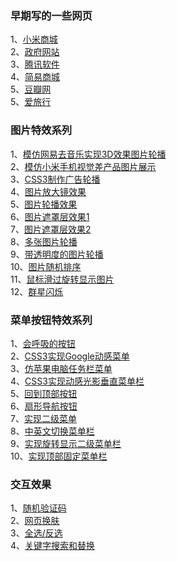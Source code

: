 
### 早期写的一些网页<br>
1、[小米商城](https://w1002l.github.io/myProject/website/miui_mall/index.html) <br>
2、[政府网站](https://w1002l.github.io/myProject/website/gov_cn/index.html) <br>
3、[腾讯软件](https://w1002l.github.io/myProject/website/tencent/index.html) <br>
4、[简易商城](https://w1002l.github.io/myProject/website/simple_mall/index.html) <br>
5、[豆瓣网](https://w1002l.github.io/myProject/website/douban/main.html) <br>
5、[爱旅行](https://w1002l.github.io/myProject/website/ailvxing/index.html) <br>
### 图片特效系列<br>
1、[模仿网易去音乐实现3D效果图片轮播](https://w1002l.github.io/myProject/Images/3DchangImg/index.html) <br>
2、[模仿小米手机视觉差产品图片展示](https://w1002l.github.io/myProject/Images/ablum/index.html)<br>
3、[CSS3制作广告轮播](https://w1002l.github.io/myProject/Images/adImages/index.html)<br>
4、[图片放大镜效果](https://w1002l.github.io/myProject/Images/bigIamge/index.html)<br>
5、[图片轮播效果](https://w1002l.github.io/myProject/Images/carousel/index.html)<br>
6、[图片遮罩层效果1](https://w1002l.github.io/myProject/Images/hoveInfo/index.html)<br>
7、[图片遮罩层效果2](https://w1002l.github.io/myProject/Images/hoverInfo/index.html)<br>
8、[多张图片轮播](https://w1002l.github.io/myProject/Images/imglistChange/index.html)<br>
9、[带透明度的图片轮播](https://w1002l.github.io/myProject/Images/opacityCarousel/index.html)<br>
10、[图片随机排序](https://w1002l.github.io/myProject/Images/randomImages/index.html)<br>
11、[鼠标滑过旋转显示图片](https://w1002l.github.io/myProject/Images/rotateImg/index.html)<br>
12、[群星闪烁](https://w1002l.github.io/myProject/Images/starBlink/index.html)<br>
### 菜单按钮特效系列<br>
1、[会呼吸的按钮](https://w1002l.github.io/myProject/Menus/button/Breathbtn.html )<br>
2、[CSS3实现Google动感菜单](https://w1002l.github.io/myProject/Menus/googleMenu/index.html )<br>
3、[仿苹果电脑任务栏菜单](https://w1002l.github.io/myProject/Menus/iphone/仿苹果电脑任务栏菜单.html )<br>
4、[CSS3实现动感光影垂直菜单栏](https://w1002l.github.io/myProject/Menus/moveMenu/index.html )<br>
5、[回到顶部按钮](https://w1002l.github.io/myProject/Menus/scrollTop/index.html )<br>
6、[扇形导航按钮](https://w1002l.github.io/myProject/Menus/Sectornavigation/index.html )<br>
7、[实现二级菜单](https://w1002l.github.io/myProject/Menus/verticalSecondmenu/index.html )<br>
8、[中英文切换菜单栏](https://w1002l.github.io/myProject/Menus/language.html )<br>
9、[实现旋转显示二级菜单栏](https://w1002l.github.io/myProject/Menus/rotatemenu.html )<br>
10、[实现顶部固定菜单栏](https://w1002l.github.io/myProject/Menus/scrollTopMENU.html )<br>
### 交互效果
1、[随机验证码](https://w1002l.github.io/myProject/Move/randomCode/index.html )<br>
2、[网页换肤](https://w1002l.github.io/myProject/Move/webChangcolor/网页换肤.html )<br>
3、[全选/反选](https://w1002l.github.io/myProject/Move/全选反选/index.html )<br>
4、[关键字搜索和替换](https://w1002l.github.io/myProject/Move/textSearch/index.html )<br>